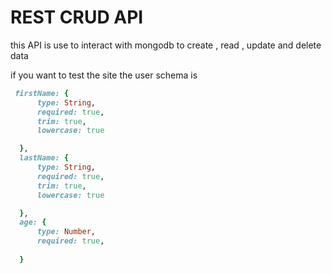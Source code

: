# REST CRUD API

  
  this API is use to interact with mongodb to create , read , update and delete data
  
  if you want to test the site the user schema is 

  ```ruby
   firstName: {
        type: String,
        required: true,
        trim: true,
        lowercase: true

    },
    lastName: {
        type: String,
        required: true,
        trim: true,
        lowercase: true

    },
    age: {
        type: Number,
        required: true,
        
    }
  ```